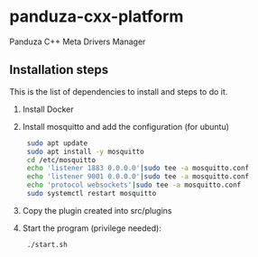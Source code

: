# panduza-cxx-platform
Panduza C++ Meta Drivers Manager 

## Installation steps

This is the list of dependencies to install and steps to do it.
1. Install Docker 
    
2. Install mosquitto and add the configuration (for ubuntu)
   ```sh
    sudo apt update
    sudo apt install -y mosquitto
    cd /etc/mosquitto	
    echo 'listener 1883 0.0.0.0'|sudo tee -a mosquitto.conf 
    echo 'listener 9001 0.0.0.0'|sudo tee -a mosquitto.conf 
    echo 'protocol websockets'|sudo tee -a mosquitto.conf 
    sudo systemctl restart mosquitto
   ```

3. Copy the plugin created into src/plugins

4. Start the program (privilege needed):
   ```sh
    ./start.sh
   ```